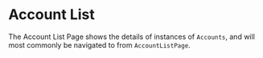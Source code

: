 # Account List

The Account List Page shows the details of instances of `Accounts`,
and will most commonly be navigated to from `AccountListPage`.
